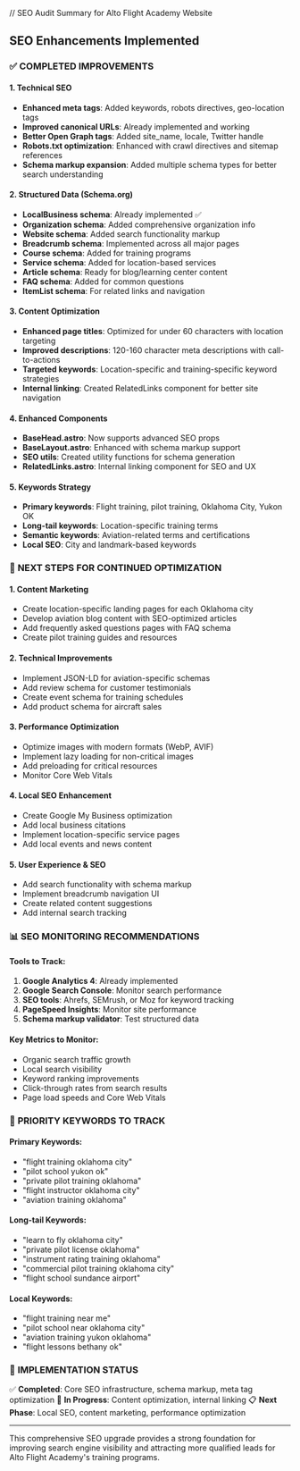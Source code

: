 // SEO Audit Summary for Alto Flight Academy Website

## SEO Enhancements Implemented

### ✅ **COMPLETED IMPROVEMENTS**

#### 1. **Technical SEO**

- **Enhanced meta tags**: Added keywords, robots directives, geo-location tags
- **Improved canonical URLs**: Already implemented and working
- **Better Open Graph tags**: Added site_name, locale, Twitter handle
- **Robots.txt optimization**: Enhanced with crawl directives and sitemap references
- **Schema markup expansion**: Added multiple schema types for better search understanding

#### 2. **Structured Data (Schema.org)**

- **LocalBusiness schema**: Already implemented ✅
- **Organization schema**: Added comprehensive organization info
- **Website schema**: Added search functionality markup
- **Breadcrumb schema**: Implemented across all major pages
- **Course schema**: Added for training programs
- **Service schema**: Added for location-based services
- **Article schema**: Ready for blog/learning center content
- **FAQ schema**: Added for common questions
- **ItemList schema**: For related links and navigation

#### 3. **Content Optimization**

- **Enhanced page titles**: Optimized for under 60 characters with location targeting
- **Improved descriptions**: 120-160 character meta descriptions with call-to-actions
- **Targeted keywords**: Location-specific and training-specific keyword strategies
- **Internal linking**: Created RelatedLinks component for better site navigation

#### 4. **Enhanced Components**

- **BaseHead.astro**: Now supports advanced SEO props
- **BaseLayout.astro**: Enhanced with schema markup support
- **SEO utils**: Created utility functions for schema generation
- **RelatedLinks.astro**: Internal linking component for SEO and UX

#### 5. **Keywords Strategy**

- **Primary keywords**: Flight training, pilot training, Oklahoma City, Yukon OK
- **Long-tail keywords**: Location-specific training terms
- **Semantic keywords**: Aviation-related terms and certifications
- **Local SEO**: City and landmark-based keywords

### 🔄 **NEXT STEPS FOR CONTINUED OPTIMIZATION**

#### 1. **Content Marketing**

- Create location-specific landing pages for each Oklahoma city
- Develop aviation blog content with SEO-optimized articles
- Add frequently asked questions pages with FAQ schema
- Create pilot training guides and resources

#### 2. **Technical Improvements**

- Implement JSON-LD for aviation-specific schemas
- Add review schema for customer testimonials
- Create event schema for training schedules
- Add product schema for aircraft sales

#### 3. **Performance Optimization**

- Optimize images with modern formats (WebP, AVIF)
- Implement lazy loading for non-critical images
- Add preloading for critical resources
- Monitor Core Web Vitals

#### 4. **Local SEO Enhancement**

- Create Google My Business optimization
- Add local business citations
- Implement location-specific service pages
- Add local events and news content

#### 5. **User Experience & SEO**

- Add search functionality with schema markup
- Implement breadcrumb navigation UI
- Create related content suggestions
- Add internal search tracking

### 📊 **SEO MONITORING RECOMMENDATIONS**

#### Tools to Track:

1. **Google Analytics 4**: Already implemented
2. **Google Search Console**: Monitor search performance
3. **SEO tools**: Ahrefs, SEMrush, or Moz for keyword tracking
4. **PageSpeed Insights**: Monitor site performance
5. **Schema markup validator**: Test structured data

#### Key Metrics to Monitor:

- Organic search traffic growth
- Local search visibility
- Keyword ranking improvements
- Click-through rates from search results
- Page load speeds and Core Web Vitals

### 🎯 **PRIORITY KEYWORDS TO TRACK**

#### Primary Keywords:

- "flight training oklahoma city"
- "pilot school yukon ok"
- "private pilot training oklahoma"
- "flight instructor oklahoma city"
- "aviation training oklahoma"

#### Long-tail Keywords:

- "learn to fly oklahoma city"
- "private pilot license oklahoma"
- "instrument rating training oklahoma"
- "commercial pilot training oklahoma city"
- "flight school sundance airport"

#### Local Keywords:

- "flight training near me"
- "pilot school near oklahoma city"
- "aviation training yukon oklahoma"
- "flight lessons bethany ok"

### 🔧 **IMPLEMENTATION STATUS**

✅ **Completed**: Core SEO infrastructure, schema markup, meta tag optimization
🔄 **In Progress**: Content optimization, internal linking
📋 **Next Phase**: Local SEO, content marketing, performance optimization

---

This comprehensive SEO upgrade provides a strong foundation for improving search engine visibility and attracting more qualified leads for Alto Flight Academy's training programs.
